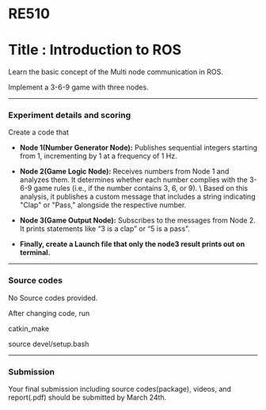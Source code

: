 # RE510

# Title : Introduction to ROS

Learn the basic concept of the Multi node communication in ROS.

Implement a 3-6-9 game with three nodes.

---

### Experiment details and scoring

Create a code that

- **Node 1(Number Generator Node):**
  Publishes sequential integers starting from 1, incrementing by 1 at a frequency of 1 Hz.

- **Node 2(Game Logic Node):** Receives numbers from Node 1 and analyzes them. It determines whether each number complies with the 3-6-9 game rules (i.e., if the number contains 3, 6, or 9). \\ Based on this analysis, it publishes a custom message that includes a string indicating "Clap" or "Pass," alongside the respective number.

- **Node 3(Game Output Node):** Subscribes to the messages from Node 2. It prints statements like “3 is a clap” or “5 is a pass”.
- **Finally, create a Launch file that only the node3 result prints out on terminal.**

---

### Source codes

No Source codes provided.

After changing code, run

catkin_make

source devel/setup.bash

---

### Submission
Your final submission including source codes(package), videos, and report(.pdf) should be submitted by March 24th.